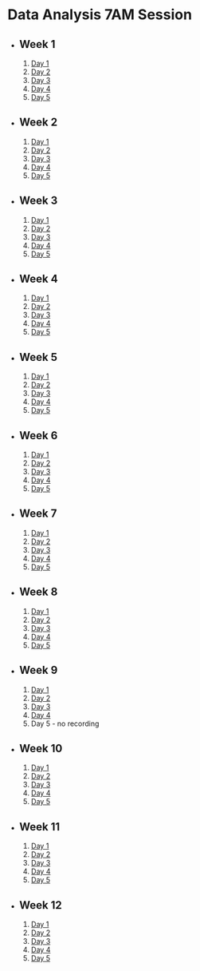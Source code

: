 # Data Analysis 7AM Session

- ## Week 1

  1.  [Day 1](https://web.facebook.com/iCodeguru/videos/1021133302279714)
  2.  [Day 2](https://www.facebook.com/iCodeguru/videos/2507327502779773)
  3.  [Day 3](https://www.facebook.com/watch/live/?ref=watch_permalink&v=896836132173299)
  4.  [Day 4](https://www.facebook.com/iCodeguru/videos/905630147536192)
  5.  [Day 5](https://www.facebook.com/iCodeguru/videos/1550043255839595)

- ## Week 2

  1.  [Day 1](https://www.facebook.com/iCodeguru/videos/7473341079345722)
  2.  [Day 2](https://www.facebook.com/iCodeguru/videos/1085362929264578)
  3.  [Day 3](https://www.facebook.com/iCodeguru/videos/974793610740099)
  4.  [Day 4](https://www.facebook.com/iCodeguru/videos/227069137112948)
  5.  [Day 5](https://www.facebook.com/iCodeguru/videos/244762031976720)

- ## Week 3

  1.  [Day 1](https://www.facebook.com/iCodeguru/videos/382487504257550)
  2.  [Day 2](https://www.facebook.com/iCodeguru/videos/1544866429604720)
  3.  [Day 3](https://www.facebook.com/iCodeguru/videos/397974156021701)
  4.  [Day 4](https://www.facebook.com/iCodeguru/videos/897143462047670)
  5.  [Day 5](https://web.facebook.com/iCodeguru/videos/726222996141126)

- ## Week 4

  1.  [Day 1](https://web.facebook.com/iCodeguru/videos/6754014624708761)
  2.  [Day 2](https://www.facebook.com/iCodeguru/videos/1504099793489649)
  3.  [Day 3](https://www.facebook.com/iCodeguru/videos/698713585721504)
  4.  [Day 4](https://www.facebook.com/iCodeguru/videos/1407485616520706)
  5.  [Day 5](https://www.facebook.com/iCodeguru/videos/293576270371840)

- ## Week 5

  1.  [Day 1](https://www.facebook.com/iCodeguru/videos/1043805770038461)
  2.  [Day 2](https://www.facebook.com/iCodeguru/videos/416989024014795)
  3.  [Day 3](https://www.facebook.com/iCodeguru/videos/376720778300199)
  4.  [Day 4](https://www.facebook.com/iCodeguru/videos/914637456999916)
  5.  [Day 5](https://www.facebook.com/iCodeguru/videos/326276503091222)

- ## Week 6

  1.  [Day 1](https://www.facebook.com/iCodeguru/videos/2130491337313648)
  2.  [Day 2](https://www.facebook.com/iCodeguru/videos/1574637873389405)
  3.  [Day 3](https://www.facebook.com/iCodeguru/videos/1797278647383446)
  4.  [Day 4](https://www.facebook.com/iCodeguru/videos/936178581188333)
  5.  [Day 5](https://www.facebook.com/iCodeguru/videos/889410746198609)

- ## Week 7

  1.  [Day 1]()
  2.  [Day 2](https://www.facebook.com/iCodeguru/videos/413338894422589)
  3.  [Day 3](https://www.facebook.com/iCodeguru/videos/263732496758642)
  4.  [Day 4](https://www.facebook.com/iCodeguru/videos/748008214101486)
  5.  [Day 5](https://www.facebook.com/iCodeguru/videos/1067065744363677)

- ## Week 8

  1.  [Day 1](https://www.facebook.com/iCodeguru/videos/1112202013261865)
  2.  [Day 2](https://www.facebook.com/iCodeguru/videos/1329868997696828)
  3.  [Day 3](https://www.facebook.com/iCodeguru/videos/1540831893158729)
  4.  [Day 4](https://www.facebook.com/iCodeguru/videos/697479912580784)
  5.  [Day 5]()

- ## Week 9

  1.  [Day 1](https://www.facebook.com/iCodeguru/videos/357888710481342)
  2.  [Day 2]()
  3.  [Day 3](https://www.facebook.com/iCodeguru/videos/1119673052375999)
  4.  [Day 4](https://www.facebook.com/iCodeguru/videos/2691977510943293)
  5.  Day 5 - no recording

- ## Week 10

  1.  [Day 1](https://www.facebook.com/iCodeguru/videos/3634681186788488)
  2.  [Day 2](https://www.facebook.com/iCodeguru/videos/1512443535994804)
  3.  [Day 3](https://www.facebook.com/iCodeguru/videos/925544109103862)
  4.  [Day 4](https://www.facebook.com/iCodeguru/videos/787940353179241)
  5.  [Day 5](https://www.facebook.com/iCodeguru/videos/422503867107591)

- ## Week 11

  1.  [Day 1](https://www.facebook.com/iCodeguru/videos/3266586306984406)
  2.  [Day 2](https://www.facebook.com/iCodeguru/videos/420295433749077)
  3.  [Day 3](https://www.facebook.com/iCodeguru/videos/937918751106116)
  4.  [Day 4](https://www.facebook.com/iCodeguru/videos/966650938205359)
  5.  [Day 5](https://www.facebook.com/iCodeguru/videos/7194160624008590)

- ## Week 12

  1.  [Day 1](https://www.facebook.com/iCodeguru/videos/356706934026505)
  2.  [Day 2](https://www.facebook.com/iCodeguru/videos/1409444476598074)
  3.  [Day 3](https://www.facebook.com/iCodeguru/videos/1166357657693096)
  4.  [Day 4](https://www.facebook.com/iCodeguru/videos/807836901134117)
  5.  [Day 5](https://www.facebook.com/iCodeguru/videos/966055741530149)

<!-- - ## Week 13

   1. [Day 1](https://www.facebook.com/iCodeguru/videos/938360674230585)
   2. [Day 2](https://www.facebook.com/iCodeguru/videos/734643945142453)
   3. [Day 3](https://www.facebook.com/iCodeguru/videos/269703989523064)
   4. [Day 4](https://www.facebook.com/iCodeguru/videos/3665307250382427)
   5. [Day 5](https://www.facebook.com/iCodeguru/videos/1137022110642862) -->
